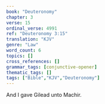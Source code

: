 ```yaml
---
book: "Deuteronomy"
chapter: 3
verse: 15
ordinal_verse: 4991
ref: "Deuteronomy 3:15"
translation: "KJV"
genre: "Law"
word_count: 6
topics: []
cross_references: []
grammar_tags: [conjunctive-opener]
thematic_tags: []
tags: ["Bible","KJV","Deuteronomy"]
---
```

And I gave Gilead unto Machir.
